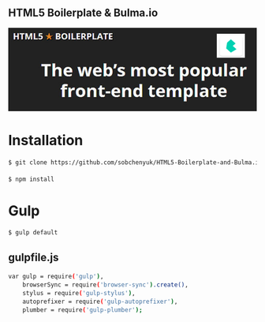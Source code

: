 ## HTML5 Boilerplate &amp; Bulma.io

[![N|Solid](https://github.com/sobchenyuk/HTML5-Boilerplate-and-Bulma.io/blob/master/HTML5-Boilerplate-and-Bulma.io.png)](https://vk.com/bulmaio)


# Installation

```sh
$ git clone https://github.com/sobchenyuk/HTML5-Boilerplate-and-Bulma.io.git

$ npm install
```

# Gulp

```sh
$ gulp default
```

## gulpfile.js

```sh
var gulp = require('gulp'),
    browserSync = require('browser-sync').create(),
    stylus = require('gulp-stylus'),
    autoprefixer = require('gulp-autoprefixer'),
    plumber = require('gulp-plumber');
```